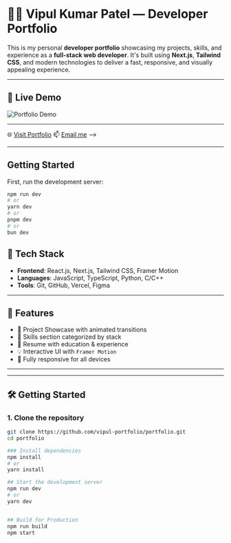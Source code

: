 
# 🧑‍💻 Vipul Kumar Patel — Developer Portfolio

This is my personal **developer portfolio** showcasing my projects, skills, and experience as a **full-stack web developer**. It's built using **Next.js**, **Tailwind CSS**, and modern technologies to deliver a fast, responsive, and visually appealing experience.

---

## 🚀 Live Demo

![Portfolio Demo](Portfoliodemo.gif)

 ---
🌐 [Visit Portfolio]([https://your-live-link.com](https://vipul99999.github.io/Vipul_Portfolio/))  
📫 [Email me](mailto:vipul20020308@gmail.com) -->

---
## Getting Started

First, run the development server:

```bash
npm run dev
# or
yarn dev
# or
pnpm dev
# or
bun dev
```

## 🧰 Tech Stack

- **Frontend**: React.js, Next.js, Tailwind CSS, Framer Motion
- **Languages**: JavaScript, TypeScript, Python, C/C++
- **Tools**: Git, GitHub, Vercel, Figma

---

## 🧩 Features

- 💼 Project Showcase with animated transitions
- 🧠 Skills section categorized by stack
- 📜 Resume with education & experience
- 💡 Interactive UI with `Framer Motion`
- 📱 Fully responsive for all devices
---



---

## 🛠️ Getting Started

### 1. Clone the repository

```bash
git clone https://github.com/vipul-portfolio/portfolio.git
cd portfolio

### Install dependencies
npm install
# or
yarn install

## Start the development server
npm run dev
# or
yarn dev


## Build for Production
npm run build
npm start
